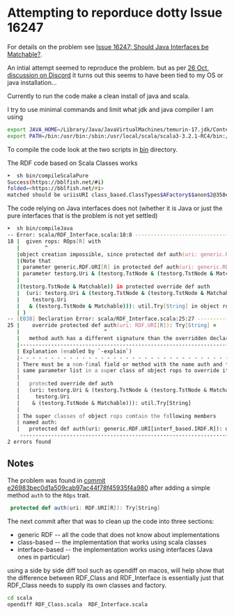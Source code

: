 # Attempting to reporduce dotty Issue 16247 

For details on the problem see [Issue 16247: Should Java Interfaces be Matchable?](https://github.com/lampepfl/dotty/issues/16247). 

An intial attempt seemed to reproduce the problem. but as per [26 Oct, discussion on Discord](https://discord.com/channels/632150470000902164/632628489719382036/1034828756063363082) it turns out this seems to have been tied to my OS or java installation...

Currently to run the code make a clean install of java and scala.

I try to use minimal commands and limit what jdk and java compiler I am using

```zsh
export JAVA_HOME=/Library/Java/JavaVirtualMachines/temurin-17.jdk/Contents/Home
export PATH=/bin:/usr/bin:/sbin:/usr/local/scala/scala3-3.2.1-RC4/bin:/usr/local/scala/sbt-1.7.2/bin
```

To compile the code look at the two scripts in [bin](bin/) directory.

The RDF code based on Scala Classes works

```zsh
➤  sh bin/compileScalaPure
Success(https://bblfish.net/#i)
folded=<https://bblfish.net/#i>
matched should be uriisURI class_based.ClassTypes$AFactory$$anon$2@358ee631with authority Success(bblfish.net)
```

The code relying on Java interfaces does not (whether it is Java or just the pure interfaces 
that is the problem is not yet settled)

```zsh
➤  sh bin/compileJava
-- Error: scala/RDF_Interface.scala:18:8 ---------------------------------------
18 |  given rops: ROps[R] with
   |        ^
   |object creation impossible, since protected def auth(uri: generic.RDF.URI[R]): util.Try[String] in trait ROps in package generic is not defined
   |(Note that
   | parameter generic.RDF.URI[R] in protected def auth(uri: generic.RDF.URI[R]): util.Try[String] in trait ROps in package generic does not match
   | parameter testorg.Uri & (testorg.TstNode & (testorg.TstNode & Matchable)) & (testorg.Uri &
   |
   |(testorg.TstNode & Matchable)) in protected override def auth
   |  (uri: testorg.Uri & (testorg.TstNode & (testorg.TstNode & Matchable)) & (
   |    testorg.Uri
   |   & (testorg.TstNode & Matchable))): util.Try[String] in object rops in object IRDF
   | )
-- [E038] Declaration Error: scala/RDF_Interface.scala:25:27 -------------------
25 |    override protected def auth(uri: RDF.URI[R]): Try[String] =
   |                           ^
   |   method auth has a different signature than the overridden declaration
   |----------------------------------------------------------------------------
   | Explanation (enabled by `-explain`)
   |- - - - - - - - - - - - - - - - - - - - - - - - - - - - - - - - - - - - - -
   | There must be a non-final field or method with the name auth and the
   | same parameter list in a super class of object rops to override it.
   |
   |   protected override def auth
   |   (uri: testorg.Uri & (testorg.TstNode & (testorg.TstNode & Matchable)) & (
   |     testorg.Uri
   |    & (testorg.TstNode & Matchable))): util.Try[String]
   |
   | The super classes of object rops contain the following members
   | named auth:
   |   protected def auth(uri: generic.RDF.URI[interf_based.IRDF.R]): util.Try[String]
    ----------------------------------------------------------------------------
2 errors found
```

## Notes

The problem was found in [commit e26983bec0d1a509cab97ac44f78f45935f4a980](https://github.com/bblfish/DottyIssue16247/commit/e26983bec0d1a509cab97ac44f78f45935f4a980) after adding a simple method `auth` to the `ROps` trait.

```scala
 protected def auth(uri: RDF.URI[R]): Try[String]
```

The next commit after that was to clean up the code into three sections:
 - generic RDF -- all the code that does not know about implementations
 - class-based -- the implementation that works using scala classes
 - interface-based -- the implementation works using interfaces (Java ones in particular)

using a side by side diff tool such as opendiff on macos, will help show
that the difference between RDF_Class and RDF_Interface is essentially 
just that RDF_Class needs to supply its own classes and factory. 

```zsh
cd scala
opendiff RDF_Class.scala  RDF_Interface.scala
```
